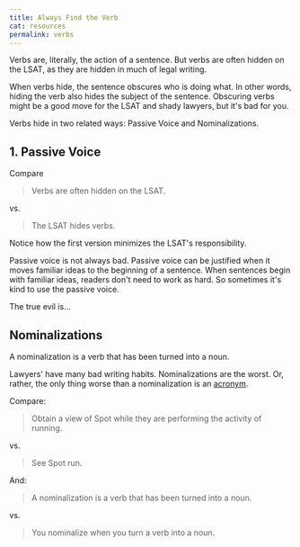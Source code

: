```yaml
---
title: Always Find the Verb
cat: resources
permalink: verbs
---
```


Verbs are, literally, the action of a sentence. But verbs are often hidden on the LSAT, as they are hidden in much of legal writing.

When verbs hide, the sentence obscures who is doing what. In other words, hiding the verb also hides the subject of the sentence. Obscuring verbs might be a good move for the LSAT and shady lawyers, but it's bad for you.

Verbs hide in two related ways: Passive Voice and Nominalizations.

## 1. Passive Voice

Compare

> Verbs are often hidden on the LSAT.

vs.

> The LSAT hides verbs.

Notice how the first version minimizes the LSAT's responsibility.

Passive voice is not always bad. Passive voice can be justified when it moves familiar ideas to the beginning of a sentence. When sentences begin with familiar ideas, readers don't need to work as hard. So sometimes it's kind to use the passive voice.

The true evil is…

## Nominalizations

A nominalization is a verb that has been turned into a noun.

Lawyers' have many bad writing habits. Nominalizations are the worst. Or, rather, the only thing worse than a nominalization is an [acronym](glossary.html#acronyms).

Compare:

> Obtain a view of Spot while they are performing the activity of running.

vs.

> See Spot run.

And:

> A nominalization is a verb that has been turned into a noun.

vs.

> You nominalize when you turn a verb into a noun.
